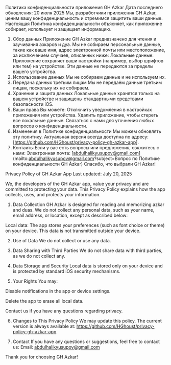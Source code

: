 Политика конфиденциальности приложения GH Azkar
Дата последнего обновления: 20 июля 2025
Мы, разработчики приложения GH Azkar, ценим вашу конфиденциальность и стремимся защитить ваши данные. Настоящая Политика конфиденциальности объясняет, как приложение собирает, использует и защищает информацию.
1. Сбор данных
Приложение GH Azkar предназначено для чтения и заучивания азкаров и дуа. Мы не собираем персональные данные, такие как ваше имя, адрес электронной почты или местоположение, за исключением случаев, описанных ниже:
Локальные данные: Приложение сохраняет ваши настройки (например, выбор шрифтов или тем) на устройстве. Эти данные не передаются за пределы вашего устройства.
2. Использование данных
Мы не собираем данные и не используем их.
3. Передача данных третьим лицам
Мы не передаём данные третьим лицам, поскольку их не собираем.
4. Хранение и защита данных
Локальные данные хранятся только на вашем устройстве и защищены стандартными средствами безопасности iOS.
5. Ваши права
Вы можете:
Отключить уведомления в настройках приложения или устройства.
Удалить приложение, чтобы стереть все локальные данные.
Связаться с нами для уточнения любых вопросов о конфиденциальности.
6. Изменения в Политике конфиденциальности
Мы можем обновлять эту политику. Актуальная версия всегда доступна по адресу: [https://github.com/HGhoust/privacy-policy-gh-azkar-app].
7. Контакты
Если у вас есть вопросы или предложения, свяжитесь с нами: Электронная почта: [abdulhalikyusupov@gmail.com](mailto:abdulhalikyusupov@gmail.com?subject=Вопрос по Политике конфиденциальности GH Azkar)
Спасибо, что выбрали GH Azkar!



Privacy Policy of GH Azkar App
Last updated: July 20, 2025

We, the developers of the GH Azkar app, value your privacy and are committed to protecting your data. This Privacy Policy explains how the app collects, uses, and protects your information.

1. Data Collection
GH Azkar is designed for reading and memorizing azkar and duas. We do not collect any personal data, such as your name, email address, or location, except as described below:

Local data: The app stores your preferences (such as font choice or theme) on your device. This data is not transmitted outside your device.

2. Use of Data
We do not collect or use any data.

3. Data Sharing with Third Parties
We do not share data with third parties, as we do not collect any.

4. Data Storage and Security
Local data is stored only on your device and is protected by standard iOS security mechanisms.

5. Your Rights
You may:

Disable notifications in the app or device settings.

Delete the app to erase all local data.

Contact us if you have any questions regarding privacy.

6. Changes to This Privacy Policy
We may update this policy. The current version is always available at:
https://github.com/HGhoust/privacy-policy-gh-azkar-app

7. Contact
If you have any questions or suggestions, feel free to contact us:
Email: abdulhalikyusupov@gmail.com

Thank you for choosing GH Azkar!
